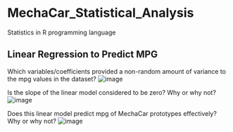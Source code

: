 # MechaCar_Statistical_Analysis
Statistics in R programming language

## Linear Regression to Predict MPG

Which variables/coefficients provided a non-random amount of variance to the mpg values in the dataset?
![image](https://user-images.githubusercontent.com/79486450/121827275-69a5ee00-cc89-11eb-9e02-3d264e1b82f0.png)

Is the slope of the linear model considered to be zero? Why or why not?
![image](https://user-images.githubusercontent.com/79486450/121827322-90fcbb00-cc89-11eb-9502-c50e3092d7aa.png)

Does this linear model predict mpg of MechaCar prototypes effectively? Why or why not?
![image](https://user-images.githubusercontent.com/79486450/121827362-ad005c80-cc89-11eb-97a8-9ec4f107772a.png)
